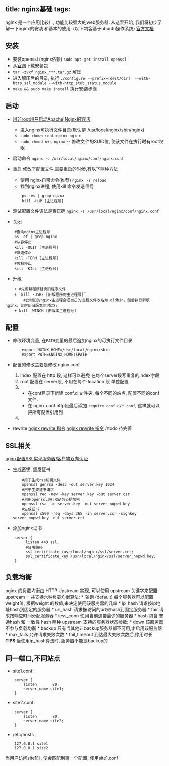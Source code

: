 title: nginx基础
tags:
---

nginx 是一个应用比较广, 功能比较强大的web服务器.
从这里开始, 我们将初步了解一下nginx的安装 和基本的使用. 
(以下内容基于ubuntu操作系统)
[官方文档](http://nginx.org/en/docs)

<!--more-->

## 安装
* 安装openssl (nginx依赖)
    `sudo apt-get install openssl`
* 从[官网](http://nginx.org/en/download.html)下载安装包
* `tar -zvxf nginx_***.tar.gz` 解压
* 进入解压后的目录, 执行 `./configure --prefix=[dest/dir]  --with-http_ssl_module --with-http_stub_status_module`
* `make && sudo make install` 执行安装步骤

## 启动
+ [用非root用户启动Apache|Nginx的方法](http://blog.itpub.net/29773961/viewspace-1377290/)
    - 进入nginx可执行文件目录(默认是 /usr/local/nginx/sbin/nginx)
    - `sudo chown root:nginx nginx`
    - `sudo chmod u+s nginx`  -- 修改文件的SUID位, 使该文件在执行时有root权限

+ 启动命令
`nginx -c /usr/local/nginx/conf/nginx.conf`

+ 重启
修改了配置文件,需要重启的时候,有以下两种方法
    * 使用 nginx自带命令(推荐)
    `nginx -s reload`
    * 找到nginx进程, 使用kill 命令发送信号
    ```shell
        ps -es | grep nginx
        kill -HUP [主进程号]
    ```

+ 测试配置文件语法是否正确
`nginx -s /usr/local/nginx/conf/nginx.conf`

+ 关闭
```shell
    #查询nginx主进程号
    ps -ef | grep nginx
    #从容停止
    kill -QUIT [主进程号]
    #快速停止   
    kill -TERM [主进程号]
    #强制停止   
    kill -KILL [主进程号]
```

+ 升级
```shell
    + #先用新程序替换旧程序文件
    + `kill -USR2 [旧版程序的主进程号]`
        #此时旧的nginx主进程会把自己的进程文件改名为.oldbin，然后执行新版nginx，此时新旧版本同时运行
    + kill -WINCH [旧版本主进程号]
```


## 配置
+ 修改环境变量, 在`PATH`变量的最后追加nginx的可执行文件目录
    ```shell
        export NGINX_HOME=/usr/local/nginx/sbin
        export PATH=$NGINX_HOME:$PATH
    ```
+ 配置的修改主要是修改 nginx.conf
    1. index 配置在 http 段, 这样可以避免 在每个server段写重复的index字段
    2. root 配置在 server段, 不用在每个 location 段 单独配置
    3.  + 在conf目录下新建 conf.d 文件夹, 每个不同的站点, 配置不同的conf文件.
        + 在 nginx.conf http段最后添加 `require conf.d/*.conf`, 这样就可以把所有配置引用到
    4.  

+ rewrite
[nginx rewrite 指令](http://www.94cto.com/index/Article/content/id/196.html)
[nginx rewrite 指令](http://www.nginx.cn/216.html)
//todo 待完善


## SSL相关
[nginx配置SSL实现服务器/客户端双向认证](http://blog.csdn.net/kunoy/article/details/8239653)
* 生成密钥, 颁发证书
    ```shell
        #用于生成rsa私钥文件
        openssl genrsa -des3 -out server.key 1024  
        #用于生成证书请求
        openssl req -new -key server.key -out server.csr
        #利用openssl进行RSA为公钥加密
        openssl rsa -in server.key -out server_nopwd.key 
        #生成证书 
        openssl x509 -req -days 365 -in server.csr -signkey server_nopwd.key -out server.crt
    ```

* 添加nginx证书 
```
    server {
         listen 443 ssl; 
         #证书路径
         ssl_certificate /usr/local/nginx/ssl/server.crt; 
         ssl_certificate_key /usr/local/nginx/ssl/server_nopwd.key; 
    }
```

## 负载均衡
nginx 的负载均衡由 HTTP Upstream 实现, 可以使用 upstream 关键字来配置.
upstream 一共支持六种负载均衡算法:
    * 轮询 (default)    每个服务器可以配置weight值, 根据weight 的数值,来决定使用该服务器的几率
    * ip_hash           请求按ip地址hash到固定的服务器
    * url_hash          请求按访问的url来hash到固定服务器
    * fair              请求按响应时间分配服务器
    * less_conn         使用当前连接最少的服务器
    * hash              包含  普通hash 和 一致性 hash 两种
upstream 支持的服务器状态参数:
    * down              该服务器不参与负载均衡
    * backup            只有当其他非backup服务器都不可用,才启用该服务器
    * max_fails         允许请求失败次数
    * fail_timeout      到达最大失败次数后,停用时长
**TIPS**:当使用ip_hash算法时, 服务器不能是backup的

## 同一端口,不同站点
+ site1.conf:
```
    server {
        listen       80;
        server_name site1;
    }
```

+ site2.conf:
```
    server {
        listen       80;
        server_name site2;
    }
```

+ /etc/hosts
```
    127.0.0.1 site1
    127.0.0.1 site2
```
当用户访问site1时, 便会匹配到第一个配置, 使用site1.conf
